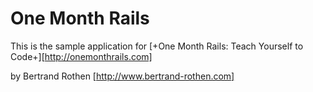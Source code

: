 # One Month Rails

This is the sample application for
[+One Month Rails: Teach Yourself to Code+][http://onemonthrails.com] 

by Bertrand Rothen [http://www.bertrand-rothen.com]